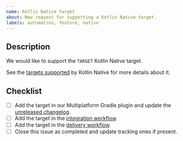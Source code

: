 ```yaml
---
name: Kotlin Native target
about: New request for supporting a Kotlin Native target.
labels: automation, feature, native
---
```


## Description

We would like to support the `TARGET` Kotlin Native target.

See the [targets supported] by Kotlin Native for more details about it.

[targets supported]: https://kotlinlang.org/docs/native-target-support.html

<!-- Uncomment this section if your issue depends on another one.
## Dependencies

This issue is blocked by the following ones:
- [ ] #ITEM
-->

## Checklist

- [ ] Add the target in our Multiplatform Gradle plugin and update the [unreleased changelog].
- [ ] Add the target in the [integration workflow].
- [ ] Add the target in the [delivery workflow].
- [ ] Close this issue as completed and update tracking ones if present.

[delivery workflow]: https://github.com/kotools/types/actions/workflows/delivery.yml
[integration workflow]: https://github.com/kotools/types/actions/workflows/integration.yml
[unreleased changelog]: https://github.com/kotools/types/blob/main/CHANGELOG.md#unreleased
